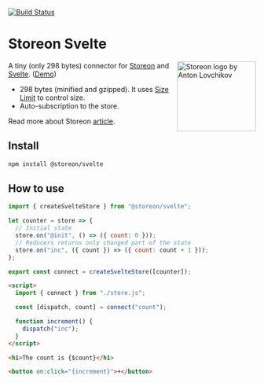 [![Build Status](https://travis-ci.com/distolma/storeon-svelte.svg?branch=master)](https://travis-ci.com/distolma/storeon-svelte)

# Storeon Svelte

<img src="https://storeon.github.io/storeon/logo.svg" align="right" alt="Storeon logo by Anton Lovchikov" width="160" height="142">

A tiny (only 298 bytes) connector for [Storeon] and [Svelte]. ([Demo])

- 298 bytes (minified and gzipped). It uses [Size Limit] to control size.
- Auto-subscription to the store.

Read more about Storeon [article].

[storeon]: https://github.com/storeon/storeon
[svelte]: https://github.com/sveltejs/svelte
[size limit]: https://github.com/ai/size-limit
[demo]: https://codesandbox.io/s/admiring-beaver-edi8m
[article]: https://evilmartians.com/chronicles/storeon-redux-in-173-bytes

## Install

```sh
npm install @storeon/svelte
```

## How to use

```javascript
import { createSvelteStore } from "@storeon/svelte";

let counter = store => {
  // Initial state
  store.on("@init", () => ({ count: 0 }));
  // Reducers returns only changed part of the state
  store.on("inc", ({ count }) => ({ count: count + 1 }));
};

export const connect = createSvelteStore([counter]);
```

```html
<script>
  import { connect } from "./store.js";

  const [dispatch, count] = connect("count");

  function increment() {
    dispatch("inc");
  }
</script>

<h1>The count is {$count}</h1>

<button on:click="{increment}">+</button>
```

